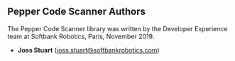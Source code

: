 ## Pepper Code Scanner Authors

The Pepper Code Scanner library was written by the Developer Experience team at Softbank Robotics, Paris, November 2019.

* **Joss Stuart** (joss.stuart@softbankrobotics.com)

